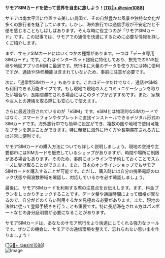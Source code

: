 **サモアSIMカードを使って世界を自由に旅しよう！[[TG💪+ @esim1088](https://t.me/s/esim1088)]**

サモアは南太平洋に位置する美しい島国で、その自然豊かな風景や独特な文化が多くの旅行者を魅了しています。しかし、海外旅行では通信手段が不安定だと不便を感じることもしばしばあります。そんな時に役立つのが「サモアSIMカード」です。この記事では、サモアでの通信を快適にするために必要な情報を詳しくご紹介します。

まず、サモアSIMカードにはいくつかの種類があります。一つは「データ専用SIMカード」です。これはインターネット接続に特化しており、旅先でのSNS投稿や地図アプリの利用に最適です。旅行中に大量のデータを使う方には特に便利ですが、通話やSMS機能は含まれていないため、事前に注意が必要です。

次に、「通常型SIMカード」もあります。これはデータだけでなく、通話やSMSも利用できる万能タイプです。もし現地で現地の人とコミュニケーションを取りたい場合や、長期間滞在される場合にはこのタイプがおすすめです。また、家族や友人との連絡を取る際にも安心して使えます。

さらに最近注目されているのが「eSIM」です。eSIMとは物理的なSIMカードではなく、スマートフォンやタブレットに直接インストールできるデジタル形式のSIMカードです。海外旅行中でも簡単に設定ができ、複数の国や地域で使用可能なプランを選ぶことができます。特に頻繁に海外に行く方や長期滞在される方には非常に便利です。

サモアSIMカードの購入方法についても詳しく説明しましょう。現地の空港や主要都市にはSIMカードを販売しているショップがありますが、時間や場所に制限がある場合もあります。そのため、事前にオンラインで予約しておくことでスムーズに受け取ることができます。また、日本のオンラインショップでもサモアSIMカードを購入することが可能です。ただし、購入時には自分の携帯電話のロック状態や周波数帯域を確認し、対応しているかを必ず確認しましょう。

最後に、サモアSIMカードを利用する際の注意点をお伝えします。まず、料金プランをしっかりチェックすることです。データ量や通話時間によって価格が異なるので、自分がどのくらい利用するかを見極める必要があります。また、現地の法律に従って登録手続きを行うことも重要です。特に長期滞在される方はパスポートなどの身分証明書が必要になることがあります。

サモアSIMカードは、あなたのサモア旅行をより快適にしてくれる強力なツールです。ぜひこの機会に、サモアでの通信環境を整えて、忘れられない思い出を作りましょう！

[[TG💪+ @esim1088](https://t.me/s/esim1088)]  
![Image](https://i.postimg.cc/Y0z9fWf4/image.png)
